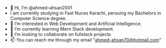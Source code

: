 - 👋 Hi, I’m @ahmed-ahsan2001
- I am currently studying in Fast Nuces Karachi, persuing my Bachelors in Computer Science degree.
- 👀 I’m interested in Web Development and Artificial Intelligence.
- 🌱 I’m currently learning Mern Stack development.
- 💞️ I’m looking to collaborate on fullstack projects
- 📫 You can reach me through my email "ahmed-ahsan70@hotmail.com"

<!---
ahmed-ahsan2001/ahmed-ahsan2001 is a ✨ special ✨ repository because its `README.md` (this file) appears on your GitHub profile.
You can click the Preview link to take a look at your changes.
--->
